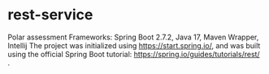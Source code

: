 # rest-service
Polar assessment
Frameworks: Spring Boot 2.7.2, Java 17, Maven Wrapper, Intellij
The project was initialized using https://start.spring.io/, and was built using the official Spring Boot tutorial: https://spring.io/guides/tutorials/rest/ . 
